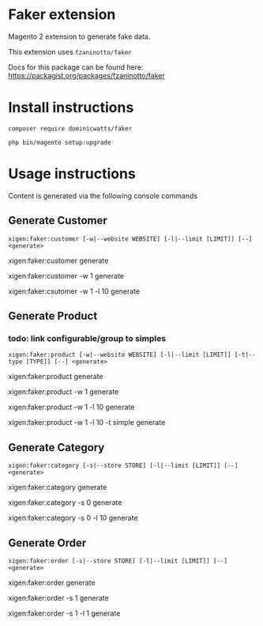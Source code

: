 # Faker extension #

Magento 2 extension to generate fake data.

This extension uses `fzaninotto/faker`

Docs for this package can be found here: https://packagist.org/packages/fzaninotto/faker

# Install instructions #

`composer require dominicwatts/faker`

`php bin/magento setup:upgrade`

# Usage instructions #

Content is generated via the following console commands

## Generate Customer ##

`xigen:faker:customer [-w|--website WEBSITE] [-l|--limit [LIMIT]] [--] <generate>`

xigen:faker:customer generate

xigen:faker:customer -w 1 generate

xigen:faker:csutomer -w 1 -l 10 generate

## Generate Product ##

### todo: link configurable/group to simples ###

`xigen:faker:product [-w|--website WEBSITE] [-l|--limit [LIMIT]] [-t|--type [TYPE]] [--] <generate>`

xigen:faker:product generate

xigen:faker:product -w 1 generate

xigen:faker:product -w 1 -l 10 generate

xigen:faker:product -w 1 -l 10 -t simple generate

## Generate Category ##

`xigen:faker:category [-s|--store STORE] [-l|--limit [LIMIT]] [--] <generate>`

xigen:faker:category generate

xigen:faker:category -s 0 generate

xigen:faker:category -s 0 -l 10 generate

## Generate Order ##

`xigen:faker:order [-s|--store STORE] [-l|--limit [LIMIT]] [--] <generate>`

xigen:faker:order generate

xigen:faker:order -s 1 generate

xigen:faker:order -s 1 -l 1 generate
